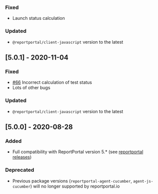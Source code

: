 ### Fixed
- Launch status calculation

### Updated
- `@reportportal/client-javascript` version to the latest

## [5.0.1] - 2020-11-04
### Fixed
- [#66](https://github.com/reportportal/agent-js-cucumber/issues/66) Incorrect calculation of test status
- Lots of other bugs

### Updated
- `@reportportal/client-javascript` version to the latest

## [5.0.0] - 2020-08-28
### Added
- Full compatibility with ReportPortal version 5.* (see [reportportal releases](https://github.com/reportportal/reportportal/releases))

### Deprecated
- Previous package versions (`reportportal-agent-cucumber`, `agent-js-cucumber`) will no longer supported by reportportal.io
